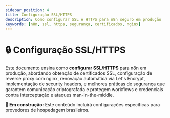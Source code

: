 ```yaml
---
sidebar_position: 4
title: Configuração SSL/HTTPS
description: Como configurar SSL e HTTPS para n8n seguro em produção
keywords: [n8n, ssl, https, segurança, certificados, nginx]
---
```


# 🔒 Configuração SSL/HTTPS

Este documento ensina como **configurar SSL/HTTPS** para n8n em produção, abordando obtenção de certificados SSL, configuração de reverse proxy com nginx, renovação automática via Let's Encrypt, implementação de security headers, e melhores práticas de segurança que garantem comunicação criptografada e protegem workflows e credenciais contra interceptação e ataques man-in-the-middle.

**🔄 Em construção:** Este conteúdo incluirá configurações específicas para provedores de hospedagem brasileiros.
